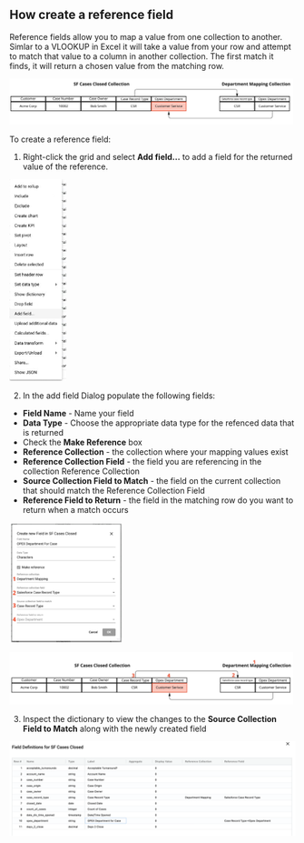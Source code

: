 ## How create a reference field

Reference fields allow you to map a value from one collection to another. Simlar to a VLOOKUP in Excel it will take a value from your row and attempt to match that value to a column in another collection. The first match it finds, it will return a chosen value from the matching row.

<img src="../assets/ref_field_example.jpg"  style="width:500px" class="border"></img>

To create a reference field:

1. Right-click the grid and select  **Add field...** to add a field for the returned value of the reference.

<img src="../assets/ref_field_add_field.jpg"  style="width:100px" class="border"></img>


2. In the add field Dialog populate the following fields:




  - **Field Name** - Name your field
  - **Data Type** - Choose the appropriate data type for the refenced data that is returned
  - Check the **Make Reference** box
  - **Reference Collection** - the collection where your mapping values exist
  - **Reference Collection Field** - the field you are referencing in the collection Reference Collection
  - **Source Collection Field to Match** - the field on the current collection that should match the Reference Collection Field
  - **Reference Field to Return** - the field in the matching row do you want to return when a match occurs

<img src="../assets/ref_field_dialog_nums.jpg"  style="width:200px" class="border"></img>

<img src="../assets/ref_field_example_nums.jpg"  style="width:500px" class="border"></img>

3. Inspect the dictionary to view the changes to the **Source Collection Field to Match** along with the newly created field

<img src="../assets/ref_field_dictionary.png"  style="width:800px" class="border"></img>


